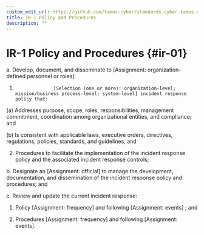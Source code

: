 ```yaml
---
custom_edit_url: https://github.com/tamus-cyber/standards.cyber.tamus.edu/tree/main/content/tamus.edu/TAMUS_profile.xml
title: IR-1 Policy and Procedures
description: ""
---
```


# IR-1 Policy and Procedures {#ir-01}

a. Develop, document, and disseminate to [Assignment: organization-defined personnel or roles]:

1. 
                     [Selection (one or more): organization-level; mission/business process-level; system-level] incident response policy that:

(a) Addresses purpose, scope, roles, responsibilities, management commitment, coordination among organizational entities, and compliance; and

(b) Is consistent with applicable laws, executive orders, directives, regulations, policies, standards, and guidelines; and

2. Procedures to facilitate the implementation of the incident response policy and the associated incident response controls;

b. Designate an [Assignment: official] to manage the development, documentation, and dissemination of the incident response policy and procedures; and

c. Review and update the current incident response:

1. Policy [Assignment: frequency] and following [Assignment: events] ; and

2. Procedures [Assignment: frequency] and following [Assignment: events].

